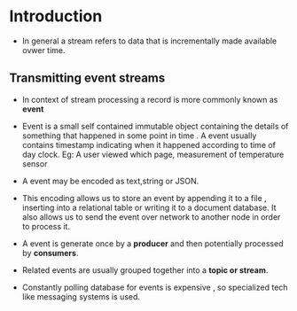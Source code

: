 # Introduction

- In general a stream refers to data that is incrementally made available ovwer time. 

## Transmitting event streams

- In context of stream processing a record is more commonly known  as **event** 

- Event is a small self contained immutable object containing the details of something that happened in some point in time . A event usually contains timestamp indicating when it happened according to time of day clock.
    Eg: A user viewed which page, measurement of temperature sensor

- A event may be encoded as text,string or JSON. 

- This encoding allows us to store an event by appending it to a file , inserting into a relational table or writing it to a document database. It also allows us to send the event over network to another node in order to process it.

- A event is generate once by a **producer** and then potentially processed by **consumers**.

- Related events are usually grouped together into a **topic or stream**.

- Constantly polling database for events is expensive , so specialized tech like messaging systems is used.



